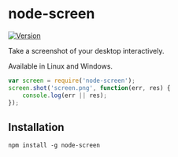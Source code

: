 # node-screen

[![Version](https://img.shields.io/npm/v/node-screen.svg)](https://www.npmjs.org/package/node-screen)

Take a screenshot of your desktop interactively.

Available in Linux and Windows.

``` javascript
var screen = require('node-screen');
screen.shot('screen.png', function(err, res) {
	console.log(err || res);
});
```

## Installation
```
npm install -g node-screen
```
